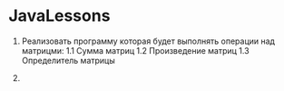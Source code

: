 # JavaLessons


1. Реализовать программу которая будет выполнять операции над матрицми:
1.1 Сумма матриц
1.2 Произведение матриц
1.3 Определитель матрицы

2.
